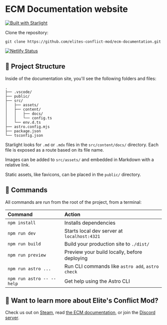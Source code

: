 # ECM Documentation website

[![Built with Starlight](https://astro.badg.es/v2/built-with-starlight/tiny.svg)](https://starlight.astro.build)

Clone the repository:
```
git clone https://github.com/elites-conflict-mod/ecm-documentation.git
```

[![Netlify Status](https://api.netlify.com/api/v1/badges/b92f6819-a736-430e-b8bc-5d63861dac9b/deploy-status)](https://app.netlify.com/sites/ecm-documentation/deploys)

## 🚀 Project Structure

Inside of the documentation site, you'll see the following folders and files:

```
.
├── .vscode/
├── public/
├── src/
│   ├── assets/
│   ├── content/
│   │   ├── docs/
│   │   └── config.ts
│   └── env.d.ts
├── astro.config.mjs
├── package.json
└── tsconfig.json
```

Starlight looks for `.md` or `.mdx` files in the `src/content/docs/` directory. Each file is exposed as a route based on its file name.

Images can be added to `src/assets/` and embedded in Markdown with a relative link.

Static assets, like favicons, can be placed in the `public/` directory.

## 🧞 Commands

All commands are run from the root of the project, from a terminal:

| Command                   | Action                                           |
| :------------------------ | :----------------------------------------------- |
| `npm install`             | Installs dependencies                            |
| `npm run dev`             | Starts local dev server at `localhost:4321`      |
| `npm run build`           | Build your production site to `./dist/`          |
| `npm run preview`         | Preview your build locally, before deploying     |
| `npm run astro ...`       | Run CLI commands like `astro add`, `astro check` |
| `npm run astro -- --help` | Get help using the Astro CLI                     |

## 👀 Want to learn more about Elite's Conflict Mod?

Check us out on [Steam](https://steamcommunity.com/sharedfiles/filedetails/?id=1125611680), read [the ECM documentation](https://ecm-documentation.netlify.app), or join the [Discord server](https://discord.gg/NVmBEfn).
